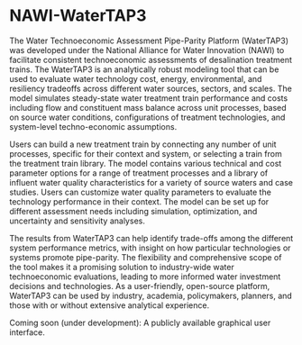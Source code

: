 # NAWI-WaterTAP3

The Water Technoeconomic Assessment Pipe-Parity Platform (WaterTAP3) was developed under the National Alliance for Water Innovation (NAWI) to facilitate consistent
technoeconomic assessments of desalination treatment trains. The WaterTAP3 is an analytically robust modeling tool that can be used to evaluate water technology
cost, energy, environmental, and resiliency tradeoffs across different water sources, sectors, and scales. The model simulates steady-state water treatment train
performance and costs including flow and constituent mass balance across unit processes, based on source water conditions, configurations of treatment technologies, 
and system-level techno-economic assumptions. 

Users can build a new treatment train by connecting any number of unit processes, specific for their context and system, or selecting a train from the treatment 
train library. The model contains various technical and cost parameter options for a range of treatment processes and a library of influent water quality 
characteristics for a variety of source waters and case studies. Users can customize water quality parameters to evaluate the technology performance in their
context. The model can be set up for different assessment needs including simulation, optimization, and uncertainty and sensitivity analyses. 

The results from WaterTAP3 can help identify trade-offs among the different system performance metrics, with insight on how particular technologies or systems 
promote pipe-parity. The flexibility and comprehensive scope of the tool makes it a promising solution to industry-wide water technoeconomic evaluations, leading to 
more informed water investment decisions and technologies. As a user-friendly, open-source platform, WaterTAP3 can be used by industry, academia, policymakers, 
planners, and those with or without extensive analytical experience. 

Coming soon (under development): A publicly available graphical user interface.
